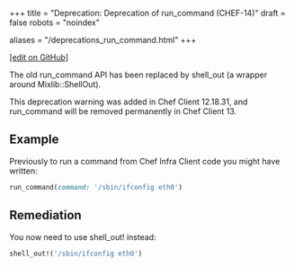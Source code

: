 +++
title = "Deprecation: Deprecation of run_command (CHEF-14)"
draft = false
robots = "noindex"


aliases = "/deprecations_run_command.html"
+++

[\[edit on GitHub\]](https://github.com/chef/chef-web-docs/blob/master/content/deprecations_run_command.md)

The old run_command API has been replaced by shell_out (a wrapper
around Mixlib::ShellOut).

This deprecation warning was added in Chef Client 12.18.31, and
run_command will be removed permanently in Chef Client 13.

## Example

Previously to run a command from Chef Infra Client code you might have
written:

```ruby
run_command(command: '/sbin/ifconfig eth0')
```

## Remediation

You now need to use shell_out! instead:

```ruby
shell_out!('/sbin/ifconfig eth0')
```
